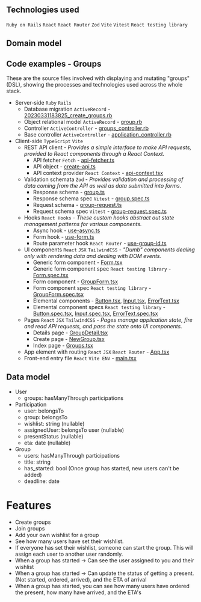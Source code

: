 ## Technologies used

`Ruby on Rails` `React` `React Router` `Zod` `Vite` `Vitest` `React testing library`

## Domain model

## Code examples - Groups

These are the source files involved with displaying and mutating "groups" (DSL),
showing the processes and technologies used across the whole stack.

- Server-side `Ruby` `Rails`
  - Database migration `ActiveRecord` - [20230331183825_create_groups.rb](api/db/migrate/20230331183825_create_groups.rb)
  - Object relational model `ActiveRecord` - [group.rb](api/app/models/group.rb)
  - Controller `ActiveController` - [groups_controller.rb](api/app/controllers/groups_controller.rb)
  - Base controller `ActiveController` - [application_controller.rb](api/app/controllers/application_controller.rb)
- Client-side `TypeScript` `Vite`
  - REST API client - 
    *Provides a simple interface to make API requests, provided to React components through a React Context.*
    - API fetcher `Fetch` - [api-fetcher.ts](app/src/api/api-fetcher.ts)
    - API object - [create-api.ts](app/src/api/create-api.ts)
    - API context provider `React Context` - [api-context.tsx](app/src/contexts/api-context.tsx)
  - Validation schemata `Zod` -
    *Provides validation and processing of data coming from the API as well as data submitted into forms.*
    - Response schema -  [group.ts](app/src/schemata/group.ts)
    - Response schema spec `Vitest` - [group.spec.ts](app/src/schemata/group.spec.ts)
    - Request schema - [group-request.ts](app/src/schemata/group-request.ts)
    - Request schema spec `Vitest` - [group-request.spec.ts](app/src/schemata/group-request.spec.ts)
  - Hooks `React Hooks` - *These custom hooks abstract out state management patterns for various components.*
    - Async hook - [use-async.ts](app/src/hooks/use-async.ts)
    - Form hook - [use-form.ts](app/src/hooks/use-form.ts)
    - Route parameter hook `React Router` - [use-group-id.ts](app/src/hooks/use-group-id.ts)
  - UI components `React` `JSX` `TailwindCSS` -
    *"Dumb" components dealing only with rendering data and dealing with DOM events.*
    - Generic form component - [Form.tsx](app/src/components/Form.tsx)
    - Generic form component spec `React testing library` - [Form.spec.tsx](app/src/components/Form.tsx)
    - Form component - [GroupForm.tsx](app/src/components/GroupForm.tsx)
    - Form component spec `React testing library` - [GroupForm.spec.tsx](app/src/components/GroupForm.spec.tsx)
    - Elemental components - [Button.tsx](app/src/components/Button.tsx),
      [Input.tsx](app/src/components/Input.tsx),
      [ErrorText.tsx](app/src/components/ErrorText.tsx)
    - Elemental component specs `React testing library` - [Button.spec.tsx](app/src/components/Button.spec.tsx),
      [Input.spec.tsx](app/src/components/Input.spec.tsx),
      [ErrorText.spec.tsx](app/src/components/ErrorText.spec.tsx)
  - Pages `React` `JSX` `TailwindCSS` -
    *Pages manage application state, fire and read API requests, and pass the state onto UI components.*
    - Details page - [GroupDetail.tsx](app/src/pages/GroupDetail.tsx)
    - Create page - [NewGroup.tsx](app/src/pages/NewGroup.tsx)
    - Index page - [Groups.tsx](app/src/pages/Groups.tsx)
  - App element with routing `React` `JSX` `React Router` - [App.tsx](app/src/App.tsx)
  - Front-end entry file `React` `Vite ENV` -  [main.tsx](app/src/main.tsx)


## Data model

- User
  - groups: hasManyThrough participations
- Participation
  - user: belongsTo
  - group: belongsTo
  - wishlist: string (nullable)
  - assignedUser: belongsTo user (nullable)
  - presentStatus (nullable)
  - eta: date (nullable)
- Group
  - users: hasManyThrough participations
  - title: string
  - has_started: bool (Once group has started, new users can't be added)
  - deadline: date

# Features
- Create groups
- Join groups
- Add your own wishlist for a group
- See how many users have set their wishlist.
- If everyone has set their wishlist, someone can start the group. This will assign each user to another user randomly.
- When a group has started -> Can see the user assigned to you and their wishlist
- When a group has started -> Can update the status of getting a present. (Not started, ordered, arrived), and the ETA of arrival
- When a group has started, you can see how many users have ordered the present, how many have arrived, and the ETA's
